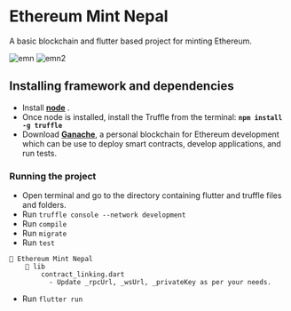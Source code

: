 # Ethereum Mint Nepal
A basic blockchain and flutter based project for minting Ethereum.


![emn](https://user-images.githubusercontent.com/56537691/208242968-28fb2a51-73ad-4cd4-89de-6639d6f23cb6.png)
![emn2](https://user-images.githubusercontent.com/56537691/208242971-eb0171a7-1ea2-4f20-bebb-13afbe8ec479.png)

## Installing framework and dependencies
- Install [**node**](https://nodejs.org/en/) .
- Once node is installed, install the Truffle from the terminal:
**`npm install -g truffle`**
- Download  [**Ganache**](http://truffleframework.com/ganache), a personal blockchain for Ethereum development which can be use to deploy smart contracts, develop applications, and run tests.

### Running the project
- Open terminal and go to the directory containing flutter and truffle files and folders.
- Run `truffle console --network development`
- Run `compile`
- Run `migrate`
- Run `test`

```
📁 Ethereum Mint Nepal
    📁 lib
        contract_linking.dart
          - Update _rpcUrl, _wsUrl, _privateKey as per your needs.
```
- Run `flutter run`
